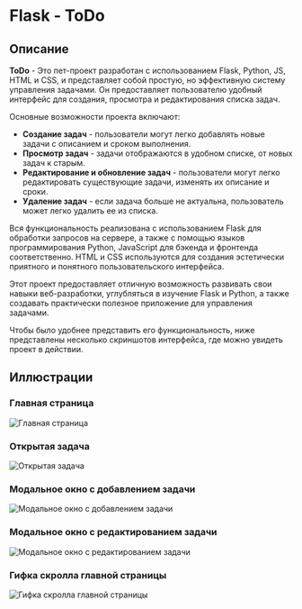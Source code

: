 # Flask - ToDo

## Описание

**ToDo** - Это пет-проект разработан с использованием Flask, Python, JS, HTML и CSS, и представляет собой простую, но эффективную систему управления задачами. Он предоставляет пользователю удобный интерфейс для создания, просмотра и редактирования списка задач.

Основные возможности проекта включают:

* **Создание задач** - пользователи могут легко добавлять новые задачи с описанием и сроком выполнения.
* **Просмотр задач** - задачи отображаются в удобном списке, от новых задач к старым.
* **Редактирование и обновление задач** - пользователи могут легко редактировать существующие задачи, изменять их описание и сроки.
* **Удаление задач** - если задача больше не актуальна, пользователь может легко удалить ее из списка.

Вся функциональность реализована с использованием Flask для обработки запросов на сервере, а также с помощью языков программирования Python, JavaScript для бэкенда и фронтенда соответственно. HTML и CSS используются для создания эстетически приятного и понятного пользовательского интерфейса.

Этот проект предоставляет отличную возможность развивать свои навыки веб-разработки, углубляться в изучение Flask и Python, а также создавать практически полезное приложение для управления задачами.

Чтобы было удобнее представить его функциональность, ниже представлены несколько скриншотов интерфейса, где можно увидеть проект в действии.

## Иллюстрации
### Главная страница
![Главная страница](https://i.imgur.com/HtuciwT.jpg "Главная страница")
### Открытая задача
![Открытая задача](https://i.imgur.com/xqAsh8w.jpg "Открытая задача")
### Модальное окно с добавлением задачи
![Модальное окно с добавлением задачи](https://i.imgur.com/e8LC090.jpg "Модальное окно с добавлением задачи")
### Модальное окно с редактированием задачи
![Модальное окно с редактированием задачи](https://i.imgur.com/y6iqTXM.jpg "Модальное окно с редактированием задачи")
### Гифка скролла главной страницы
![Гифка скролла главной страницы](https://i.imgur.com/YXytaJj.gif "Гифка скролла главной страницы")
